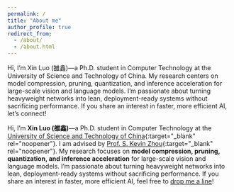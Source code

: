 ```yaml
---
permalink: /
title: "About me"
author_profile: true
redirect_from: 
  - /about/
  - /about.html
---
```


Hi, I’m Xin Luo (雒鑫)—a Ph.D. student in Computer Technology at the University of Science and Technology of China. My research centers on model compression, pruning, quantization, and inference acceleration for large-scale vision and language models. I’m passionate about turning heavyweight networks into lean, deployment-ready systems without sacrificing performance. If you share an interest in faster, more efficient AI, let’s connect!

Hi, I’m **Xin Luo (雒鑫)**—a Ph.D. student in Computer Technology at the
[University of Science and Technology of China](https://www.ustc.edu.cn/){:target="_blank" rel="noopener"}.
I am advised by [Prof. S. Kevin Zhou](https://scholar.google.com/citations?hl=zh-CN&user=8eNm2GMAAAAJ){:target="_blank" rel="noopener"}.
My research focuses on **model compression, pruning, quantization, and inference acceleration**
for large-scale vision and language models.
I’m passionate about turning heavyweight networks into lean, deployment-ready systems without sacrificing performance.
If you share an interest in faster, more efficient AI, feel free to
[drop me a line](mailto:luoxin2199056@gmail.com)!

